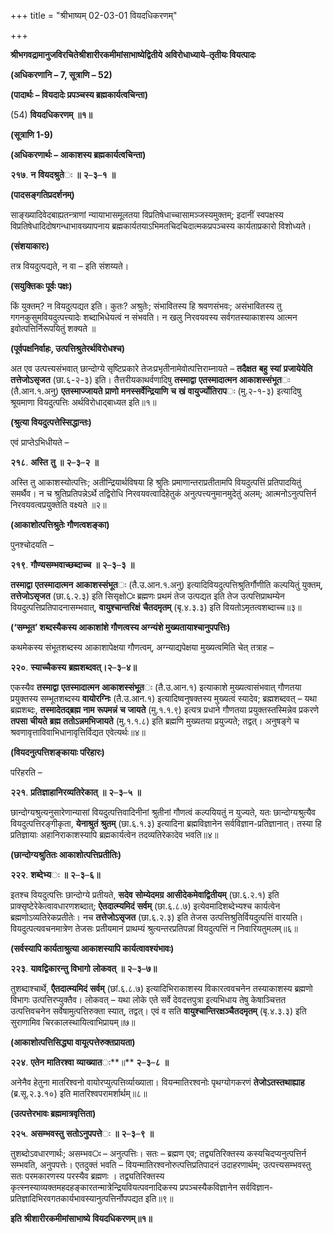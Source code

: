 +++
title = "श्रीभाष्यम् 02-03-01 वियदधिकरणम्"

+++
<div claऽऽ="elementor-widget-container">

**श्रीभगवद्रामानुजविरचितेश्रीशारीरकमीमांसाभाष्येद्वितीये अविरोधाध्याये**–**तृतीयः वियत्पादः**

**(अधिकरणानि – 7, सूत्राणि – 52)**

**(पादार्थः – वियदादेः प्रपञ्चस्य ब्रह्मकार्यत्वचिन्ता)**

\(54\) **वियदधिकरणम्** **॥१॥**

**(सूत्राणि 1-9)**

**(अधिकरणार्थः – आकाशस्य ब्रह्मकार्यत्वचिन्ता)**

**२१७**. **न** **वियदश्रुते**ः **॥** **२**–**३**–**१** **॥**

**(पादसङ्गतिप्रदर्शनम्)**

साङ्ख्यादिवेदबाह्यतन्त्राणां न्यायाभासमूलतया विप्रतिषेधाच्चासामञ्जस्यमुक्तम्; इदानीं स्वपक्षस्य विप्रतिषेधादिदोषगन्धाभावख्यापनाय ब्रह्मकार्यतयाऽभिमतचिदचिदात्मकप्रपञ्चस्य कार्यताप्रकारो विशोध्यते।

**(संशयाकारः)**

तत्र वियदुत्पद्यते, न वा – इति संशय्यते।

**(सयुक्तिकः पूर्वः पक्षः)**

किं युक्तम्? न वियदुत्पद्यत इति। कुतः? अश्रुतेः; संभावितस्य हि श्रवणसंभवः; असंभावितस्य तु गगनकुसुमवियदुत्पत्त्यादेः शब्दाभिधेयत्वं न संभवति। न खलु निरवयवस्य सर्वगतस्याकाशस्य आत्मन इवोत्पत्तिर्निरूपयितुं शक्यते ॥

**(पूर्वपक्षनिर्वाहः, उत्पत्तिश्रुतेरर्थविरोधश्च)**

अत एव उत्पत्त्यसंभवात् छान्दोग्ये सृष्टिप्रकारे तेजःप्रभृतीनामेवोत्पत्तिराम्नायते – **तदैक्षत** **बहु** **स्यां** **प्रजायेयेति** **तत्तेजोऽसृजत** (छा.६-२-३) इति। तैत्तरीयकाथर्वणादिषु **तस्माद्वा** **एतस्मादात्मन** **आकाशस्संभूत**ः (तै.आन.१.अनु) **एतस्माज्जायते** **प्राणो** **मनस्सर्वेन्द्रियाणि** **च** **खं** **वायुर्ज्योतिराप**ः (मु.२-१-३) इत्यादिषु श्रूयमाणा वियदुत्पत्तिः अर्थविरोधाद्बाध्यत इति॥१॥

**(श्रुत्या वियदुत्पत्तेस्सिद्धान्तः)**

एवं प्राप्तेऽभिधीयते –

**२१८**. **अस्ति** **तु** **॥** **२**–**३**–**२** **॥**

अस्ति तु आकाशस्योत्पत्तिः; अतीन्द्रियार्थविषया हि श्रुतिः प्रमाणान्तराप्रतीतामपि वियदुत्पत्तिं प्रतिपादयितुं समर्थैव। न च श्रुतिप्रतिपन्नेऽर्थे तद्विरोधि निरवयवत्वादिहेतुकं अनुत्पत्त्यनुमानमुदेतुं अलम्; आत्मनोऽनुत्पत्तिर्न निरवयवत्वप्रयुक्तेति वक्ष्यते ॥२॥

**(आकाशोत्पत्तिश्रुतेः गौणत्वशङ्का)**

पुनश्चोदयति –

**२१९**. **गौण्यसम्भवाच्छब्दाच्च** **॥** **२**–**३**–**३** **॥**

**तस्माद्वा** **एतस्मादात्मन** **आकाशस्संभूत**ः (तै.उ.आन.१.अनु) इत्यादिवियदुत्पत्तिश्रुतिर्गौणीति कल्पयितुं युक्तम्, **तत्तेजोऽसृजत** (छा.६.२.३) इति सिसृक्षो**ः** ब्रह्मणः प्रथमं तेज उत्पद्यत इति तेज उत्पत्तिप्राथम्येन वियदुत्पत्तिप्रतिपादनासम्भवात्, **वायुश्चान्तरिक्षं** **चैतदमृतम्** (बृ.४.३.३) इति वियतोऽमृतत्वशब्दाच्च॥३॥

**(‘सम्भूत’ शब्दस्यैकस्य आकाशांशे गौणत्वस्य अग्न्यंशे मुख्यतायाश्चानुपपत्तिः)**

कथमेकस्य संभूतशब्दस्य आकाशापेक्षया गौणत्वम्, अग्न्याद्यपेक्षया मुख्यत्वमिति चेत् तत्राह –

**२२०**. **स्याच्चैकस्य** **ब्रह्मशब्दवत्।२**–**३**–**४॥**

एकस्यैव **तस्माद्वा** **एतस्मादात्मन** **आकाशस्संभूत**ः (तै.उ.आन.१) इत्याकाशे मुख्यत्वासंभवात् गौणतया प्रयुक्तस्य सम्भूतशब्दस्य **वायोरग्निः** (तै.उ.आन.१) इत्यादिष्वनुषक्तस्य मुख्यत्वं स्यादेव; ब्रह्मशब्दवत् – यथा ब्रह्मशब्दः, **तस्मादेतद्ब्रह्म** **नाम** **रूपमन्नं** **च** **जायते** (मु.१.१.९) इत्यत्र प्रधाने गौणतया प्रयुक्तस्तस्मिन्नेव प्रकरणे **तपसा** **चीयते** **ब्रह्म** **ततोऽन्नमभिजायते** (मु.१.१.८) इति ब्रह्मणि मुख्यतया प्रयुज्यते; तद्वत्। अनुषङ्गे च श्रवणावृत्ताविवाभिधानावृत्तिर्विद्यत एवेत्यर्थः॥४॥

**(वियदनुत्पत्तिशङ्कायाः परिहारः)**

परिहरति –

**२२१**. **प्रतिज्ञाहानिरव्यतिरेकात्** **॥** **२**–**३**–**५** **॥**

छान्दोग्यश्रुत्यनुसारेणान्यासां वियदुत्पत्तिवादिनीनां श्रुतीनां गौणत्वं कल्पयियतुं न युज्यते, यतः छान्दोग्यश्रुत्यैव वियदुत्पत्तिरङ्गीकृता, **येनाश्रुतं** **श्रुतम्** (छा.६.१.३) इत्यादिना ब्रह्मविज्ञानेन सर्वविज्ञान-प्रतिज्ञानात्। तस्या हि प्रतिज्ञायाः अहानिराकाशस्यापि ब्रह्मकार्यत्वेन तदव्यतिरेकादेव भवति॥४॥

**(छान्दोग्यश्रुतितः आकाशोत्पत्तिप्रतीतिः)**

**२२२**. **शब्देभ्य**ः **॥** **२**–**३**–**६॥**

इतश्च वियदुत्पत्तिः छान्दोग्ये प्रतीयते, **सदेव** **सोम्येदमग्र** **आसीदेकमेवाद्वितीयम्** (छा.६.२.१) इति प्राक्सृष्टेरेकेत्वावधारणशब्दात्; **ऐतदात्म्यमिदं** **सर्वम्** (छा.६.८.७) इत्येवमादिशब्देभ्यश्च कार्यत्वेन ब्रह्मणोऽव्यतिरेकप्रतीतेः। नच **तत्तेजोऽसृजत** (छा.६.२.३) इति तेजस उत्पत्तिश्रुतिर्वियदुत्पत्तिं वारयति। वियदुत्पत्यवचनमात्रेण तेजसः प्रतीयमानं प्राथम्यं श्रुत्यन्तरप्रतिपन्नां वियदुत्पत्तिं न निवारियतुमलम्॥६॥

**(सर्वस्यापि कार्यताश्रुत्या आकाशस्यापि कार्यत्वावश्यंभावः)**

**२२३**. **यावद्विकारन्तु** **विभागो** **लोकवत्** **॥** **२**–**३**–**७॥**

तुशब्दाश्चार्थे, **एैतदात्म्यमिदं** **सर्वम्** (छां.६.८.७) इत्यादिभिराकाशस्य विकारत्ववचनेन तस्याकाशस्य ब्रह्मणो विभागः उत्पत्तिरप्युक्तैव। लोकवत् – यथा लोके एते सर्वे देवदत्तपुत्रा इत्यभिधाय तेषु केषाञ्चित्तत उत्पत्तिवचनेन सर्वेषामुत्पत्तिरुक्ता स्यात्, तद्वत्। एवं व सति **वायुश्चान्तिरक्षञ्चैतदमृतम्** (बृ.४.३.३) इति सुराणामिव चिरकालस्थायित्वाभिप्रायम्॥७॥

**(आकाशोत्पत्तिसिद्ध्या वायूत्पत्तेरुक्तप्रायता)**

**२२४**. **एतेन** **मातिरश्वा** **व्याख्यात**ः**॥** **२**–**३**–**८** **॥**

अनेनैव हेतुना मातरिश्वनो वायोरप्युत्पत्तिर्व्याख्याता। वियन्मातिरश्वनोः पृथग्योगकरणं **तेजोऽतस्तथाह्याह** (ब्र.सू.२.३.१०) इति मातरिश्वपरामर्शार्थम्॥८॥

**(उत्पत्तेरभावः ब्रह्ममात्रवृत्तिता)**

**२२५**. **असम्भवस्तु** **सतोऽनुपपत्ते**ः **॥** **२**–**३**–**९** **॥**

तुशब्दोऽवधारणार्थः; असम्भव**ः** – अनुत्पत्तिः। सतः – ब्रह्मण एव; तद्व्यतिरिक्तस्य कस्यचिदप्यनुत्पत्तिर्न सम्भवति, अनुपपत्तेः। एतदुक्तं भवति – वियन्मातिरश्वनोरुत्पत्तिप्रतिपादनं उदाहरणार्थम्; उत्पत्त्यसम्भवस्तु सतः परमकारणस्य परस्यैव ब्रह्मणः । तद्व्यतिरिक्तस्य कृत्स्नस्याव्यक्तमहदहङ्कारतन्मात्रेन्द्रियवियत्पवनादिकस्य प्रपञ्चस्यैकविज्ञानेन सर्वविज्ञान-प्रतिज्ञादिभिरवगतकार्यभावस्यानुत्पत्तिर्नोपपद्यत इति॥९॥

**इति** **श्रीशारीरकमीमांसाभाष्ये** **वियदधिकरणम्॥१॥**

</div>

